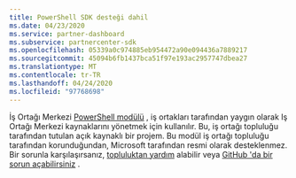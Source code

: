 ```yaml
---
title: PowerShell SDK desteği dahil
ms.date: 04/23/2020
ms.service: partner-dashboard
ms.subservice: partnercenter-sdk
ms.openlocfilehash: 05339a0c974885eb954472a90e094436a7889217
ms.sourcegitcommit: 45094b6fb1437bca51f97e193ac2957747dbea27
ms.translationtype: MT
ms.contentlocale: tr-TR
ms.lasthandoff: 04/24/2020
ms.locfileid: "97768698"
---
```

İş Ortağı Merkezi [PowerShell modülü](https://github.com/microsoft/partner-center-powershell/) , iş ortakları tarafından yaygın olarak Iş Ortağı Merkezi kaynaklarını yönetmek için kullanılır. Bu, iş ortağı topluluğu tarafından tutulan açık kaynaklı bir projem. Bu modül iş ortağı topluluğu tarafından korunduğundan, Microsoft tarafından resmi olarak desteklenmez. Bir sorunla karşılaşırsanız, [topluluktan yardım](https://stackoverflow.com/questions/tagged/partner+center) alabilir veya [GitHub 'da bir sorun açabilirsiniz](https://github.com/microsoft/partner-center-powershell/issues) .
